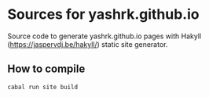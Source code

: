 # Sources for yashrk.github.io
Source code to generate yashrk.github.io pages with Hakyll (https://jaspervdj.be/hakyll/) static site generator.

## How to compile

```bash
cabal run site build
```
